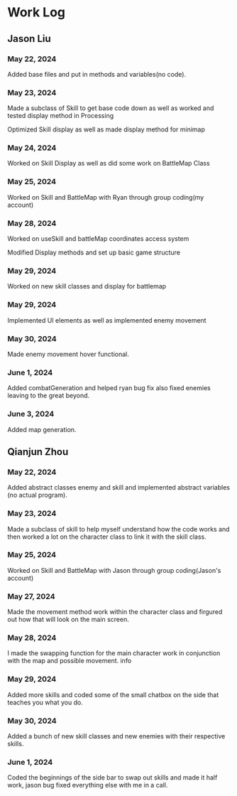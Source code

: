 # Work Log

## Jason Liu

### May 22, 2024

Added base files and put in methods and variables(no code).

### May 23, 2024

Made a subclass of Skill to get base code down as well as worked and tested display method in Processing

Optimized Skill display as well as made display method for minimap

### May 24, 2024

Worked on Skill Display as well as did some work on BattleMap Class

### May 25, 2024

Worked on Skill and BattleMap with Ryan through group coding(my account)

### May 28, 2024

Worked on useSkill and battleMap coordinates access system

Modified Display methods and set up basic game structure

### May 29, 2024

Worked on new skill classes and display for battlemap

### May 29, 2024

Implemented UI elements as well as implemented enemy movement

### May 30, 2024

Made enemy movement hover functional.

### June 1, 2024

Added combatGeneration and helped ryan bug fix also fixed enemies leaving to the great beyond.

### June 3, 2024

Added map generation.

## Qianjun Zhou

### May 22, 2024

Added abstract classes enemy and skill and implemented abstract variables (no actual program).

### May 23, 2024

Made a subclass of skill to help myself understand how the code works and then worked a lot on the character class to link it with the skill class.

### May 25, 2024

Worked on Skill and BattleMap with Jason through group coding(Jason's account)

### May 27, 2024

Made the movement method work within the character class and firgured out how that will look on the main screen.

### May 28, 2024

I made the swapping function for the main character work in conjunction with the map and possible movement.
info

### May 29, 2024

Added more skills and coded some of the small chatbox on the side that teaches you what you do.

### May 30, 2024

Added a bunch of new skill classes and new enemies with their respective skills.

### June 1, 2024

Coded the beginnings of the side bar to swap out skills and made it half work, jason bug fixed everything else with me in a call.


